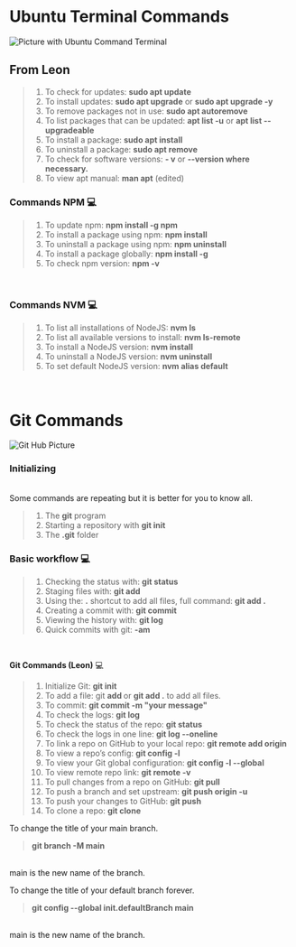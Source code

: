 **<h1>Ubuntu Terminal Commands**</h1>


![Picture with Ubuntu Command Terminal](https://tipsonubuntu.com/wp-content/uploads/2017/06/neofetch1.jpg)
**<h2>From Leon**</h2>

>1. To check for updates: **sudo apt update**
>2. To install updates: **sudo apt upgrade** or **sudo apt upgrade -y**
>3. To remove packages not in use: **sudo apt autoremove**
>4. To list packages that can be updated: **apt list -u** or **apt list --upgradeable**
>5. To install a package: **sudo apt install <package name>** 
>6. To uninstall  a package: **sudo apt remove <package name>**
>7. To check for software versions: **<package name> - v** or **<package name> --version where necessary.**
>8. To view apt manual: **man apt** (edited)

**<h3>Commands NPM** :computer:</h3>

>1. To update npm: **npm install -g npm**
>2. To install a package using npm: **npm install <package name>**
>3. To uninstall a package using npm: **npm uninstall <package name>**
>4. To install a package globally: **npm install -g <package name>**
>5. To check npm version: **npm -v**
<br>

**<h3>Commands NVM** :computer:</h3>
>1. To list all installations of NodeJS: **nvm ls**
>2. To list all available versions to install: **nvm ls-remote**
>3. To install a NodeJS version: **nvm install <version number>**
>5. To uninstall a NodeJS version: **nvm uninstall <version number>**
>6. To set default NodeJS version: **nvm alias default <version number>**

<br>

**<h1>Git Commands**</h1>

![Git Hub Picture](https://kinsta.com/wp-content/uploads/2018/04/what-is-github-1-1.png)
**<h3>Initializing**</h3>
<br>
Some commands are repeating but it is better for you to know all.

>1. The **git** program
>2. Starting a repository with **git init**
>3. The **.git** folder

**<h3>Basic workflow :computer:**</h3>
>1. Checking the status with: **git status**
>2. Staging files with: **git add**
>3. Using the: **.** shortcut to add all files, full command: **git add .**
>4. Creating a commit with: **git commit**
>5. Viewing the history with: **git log**
>6. Quick commits with git: **-am <message>**


<br>

**Git Commands (Leon)** :computer:
>1. Initialize Git: **git init**
>2. To add a file: git **add <file name>** or **git add .**  to add all files.
>3. To commit: **git commit -m "your message"**
>4. To check the logs: **git log**
>5. To check the status of the repo: **git status**
>6. To check the logs in one line: **git log --oneline**
>7. To link a repo on GitHub to your local repo: **git remote add origin <url>**
>8. To view a repo’s config: **git config -l**
>9. To view your Git global configuration: **git config -l --global**
>10. To view remote repo link:  **git remote -v**
>11. To pull changes from a repo on GitHub: **git pull**
>12. To push a branch and set upstream: **git push origin -u <branch name>**
>13. To push your changes to GitHub: **git push**
>14. To clone a repo: **git clone <repo ssh link>** 

To change the title of your main branch. 
>**git branch -M main** 
<br>
main is the new name of the branch.

To change the title of your default branch forever.

>**git config --global init.defaultBranch main**
<br>
main is the new name of the branch.



